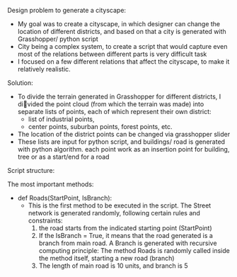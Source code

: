 Design problem to generate a cityscape:

- My goal was to create a cityscape, in which designer can change the location of different districts, and based on that a city is generated with Grasshopper/ python script
- City being a complex system, to create a script that would capture even most of the relations between different parts is very difficult task
- I focused on a few different relations that affect the cityscape, to make it relatively realistic.


Solution:

- To divide the terrain generated in Grasshopper for different districts, I divided the point cloud (from which the terrain was made) into separate 
 lists of points, each of which represent their own district: 
  - list of industrial points,
  - center points, suburban points, forest points, etc.
- The location of the district points can be changed via grasshopper slider
- These lists are input for python script, and buildings/ road is generated with python algorithm. each point work as an insertion point for building, tree or as a start/end 
  for a road

Script structure:

The most important methods:
- def Roads(StartPoint, IsBranch):
  - This is the first method to be executed in the script. The Street network is generated randomly, following certain rules and 
     constraints:
     1) the road starts from the indicated starting point (StartPoint)
     2) If the IsBranch = True, it means that the road generated is a branch 
        from main road. A Branch is generated with recursive computing principle: The method Roads is randomly called inside the method 
        itself, starting a new road (branch)
     3) The length of main road is 10 units, and branch is 5

